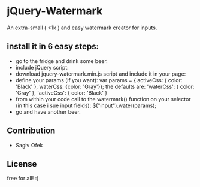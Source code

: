jQuery-Watermark
=============

An extra-small ( <1k ) and easy watermark creator for inputs.

install it in 6 easy steps:
--------------

- go to the fridge and drink some beer. 
- include jQuery script:
      <script src="http://ajax.googleapis.com/ajax/libs/jquery/1.7.2/jquery.min.js" type="text/javascript"></script>
- download jquery-watermark.min.js script and include it in your page:	 
      <script src="jquery-watermark.min.js" type="text/javascript"></script>
- define your params (if you want):
      var params = { activeCss: { color: 'Black' }, waterCss: {color: 'Gray'}};
  the defaults are:
      'waterCss': { color: 'Gray' },
      'activeCss':  { color: 'Black' }
- from within your code call to the watermark() function on your selector (in this case i sue input fields):
      $("input").water(params);
- go and have another beer.      
    

Contribution
------------

- Sagiv Ofek

License
-------
free for all! :)